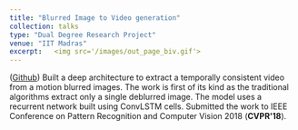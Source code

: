 ```yaml
---
title: "Blurred Image to Video generation"
collection: talks
type: "Dual Degree Research Project"
venue: "IIT Madras"
excerpt:   <img src='/images/out_page_biv.gif'>
---
```


([Github](https://github.com/anshulbshah/Blurred-Image-to-Video))
Built a deep architecture to extract a temporally consistent video from a motion blurred images. The work is first of its kind as the traditional algorithms extract only a single deblurred image. The model uses a recurrent network built using ConvLSTM cells. Submitted the work to IEEE Conference on Pattern Recognition and Computer Vision 2018 (**CVPR'18**).
